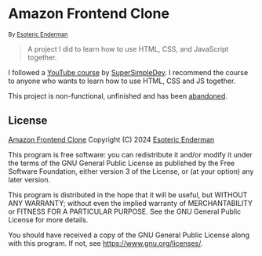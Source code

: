 # Amazon Frontend Clone

<sup>By [Esoteric Enderman](https://enderman.dev)</sup>

> A project I did to learn how to use HTML, CSS, and JavaScript together.

I followed a [YouTube course](https://www.youtube.com/watch?v=SBmSRK3feww) by [SuperSimpleDev](https://www.youtube.com/@SuperSimpleDev). I recommend the course to anyone who wants to learn how to use HTML, CSS and JS together.

This project is non-functional, unfinished and has been [abandoned](https://github.com/stars/EsotericEnderman/lists/abandoned).

## License

[Amazon Frontend Clone](https://github.com/amazon-frontend-clone) Copyright (C) 2024 [Esoteric Enderman](https://enderman.dev)

This program is free software: you can redistribute it and/or modify it under the terms of the GNU General Public License as published by the Free Software Foundation, either version 3 of the License, or (at your option) any later version.

This program is distributed in the hope that it will be useful, but WITHOUT ANY WARRANTY; without even the implied warranty of MERCHANTABILITY or FITNESS FOR A PARTICULAR PURPOSE. See the GNU General Public License for more details.

You should have received a copy of the GNU General Public License along with this program. If not, see <https://www.gnu.org/licenses/>.
